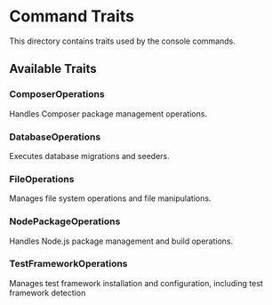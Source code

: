# Command Traits

This directory contains traits used by the console commands.

## Available Traits

### ComposerOperations
Handles Composer package management operations.

### DatabaseOperations
Executes database migrations and seeders.

### FileOperations
Manages file system operations and file manipulations.

### NodePackageOperations
Handles Node.js package management and build operations.

### TestFrameworkOperations
Manages test framework installation and configuration, 
including test framework detection
